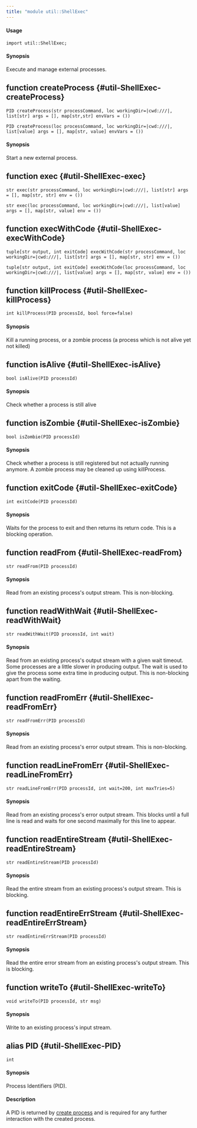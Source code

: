 ```yaml
---
title: "module util::ShellExec"
---
```


#### Usage

`import util::ShellExec;`

#### Synopsis

Execute and manage external processes.


## function createProcess {#util-ShellExec-createProcess}

```rascal
PID createProcess(str processCommand, loc workingDir=|cwd:///|, list[str] args = [], map[str,str] envVars = ())

PID createProcess(loc processCommand, loc workingDir=|cwd:///|, list[value] args = [], map[str, value] envVars = ())

```

#### Synopsis

Start a new external process.

## function exec {#util-ShellExec-exec}

```rascal
str exec(str processCommand, loc workingDir=|cwd:///|, list[str] args = [], map[str, str] env = ())

str exec(loc processCommand, loc workingDir=|cwd:///|, list[value] args = [], map[str, value] env = ())

```

## function execWithCode {#util-ShellExec-execWithCode}

```rascal
tuple[str output, int exitCode] execWithCode(str processCommand, loc workingDir=|cwd:///|, list[str] args = [], map[str, str] env = ())

tuple[str output, int exitCode] execWithCode(loc processCommand, loc workingDir=|cwd:///|, list[value] args = [], map[str, value] env = ())

```

## function killProcess {#util-ShellExec-killProcess}

```rascal
int killProcess(PID processId, bool force=false)

```

#### Synopsis

Kill a running process, or a zombie process (a process which is not alive yet not killed)

## function isAlive {#util-ShellExec-isAlive}

```rascal
bool isAlive(PID processId)

```

#### Synopsis

Check whether a process is still alive

## function isZombie {#util-ShellExec-isZombie}

```rascal
bool isZombie(PID processId)

```

#### Synopsis

Check whether a process is still registered but not actually running anymore. A zombie process may be cleaned up using killProcess.

## function exitCode {#util-ShellExec-exitCode}

```rascal
int exitCode(PID processId)

```

#### Synopsis

Waits for the process to exit and then returns its return code. This is a blocking operation.

## function readFrom {#util-ShellExec-readFrom}

```rascal
str readFrom(PID processId)

```

#### Synopsis

Read from an existing process's output stream. This is non-blocking.

## function readWithWait {#util-ShellExec-readWithWait}

```rascal
str readWithWait(PID processId, int wait)

```

#### Synopsis

Read from an existing process's output stream with a given wait timeout. Some processes are a little slower in producing output. The wait is used to give the process some extra time in producing output. This is non-blocking apart from the waiting.

## function readFromErr {#util-ShellExec-readFromErr}

```rascal
str readFromErr(PID processId)

```

#### Synopsis

Read from an existing process's error output stream. This is non-blocking.

## function readLineFromErr {#util-ShellExec-readLineFromErr}

```rascal
str readLineFromErr(PID processId, int wait=200, int maxTries=5)

```

#### Synopsis

Read from an existing process's error output stream. This blocks until a full line is read and waits for one second maximally for this line to appear.

## function readEntireStream {#util-ShellExec-readEntireStream}

```rascal
str readEntireStream(PID processId)

```

#### Synopsis

Read the entire stream from an existing process's output stream. This is blocking.

## function readEntireErrStream {#util-ShellExec-readEntireErrStream}

```rascal
str readEntireErrStream(PID processId)

```

#### Synopsis

Read the entire error stream from an existing process's output stream. This is blocking.

## function writeTo {#util-ShellExec-writeTo}

```rascal
void writeTo(PID processId, str msg)

```

#### Synopsis

Write to an existing process's input stream.

## alias PID {#util-ShellExec-PID}

```rascal
int

```

#### Synopsis

Process Identifiers (PID).

#### Description


A PID is returned by [create process](../../Library/util/ShellExec.md#util-ShellExec-createProcess) and is required for any further interaction with the created process.

